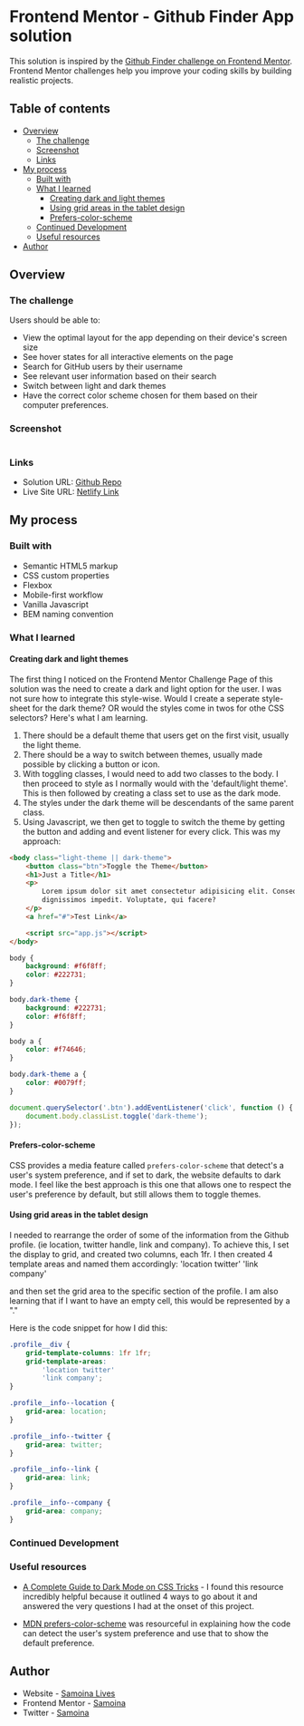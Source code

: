 # Frontend Mentor - Github Finder App solution

This solution is inspired by the [Github Finder challenge on Frontend Mentor](https://www.frontendmentor.io/challenges/github-user-search-app-Q09YOgaH6). Frontend Mentor challenges help you improve your coding skills by building realistic projects.

## Table of contents

- [Overview](#overview)
  - [The challenge](#the-challenge)
  - [Screenshot](#screenshot)
  - [Links](#links)
- [My process](#my-process)
  - [Built with](#built-with)
  - [What I learned](#what-i-learned)
    - [Creating dark and light themes](#creating-dark-and-light-themes)
    - [Using grid areas in the tablet design](#using-grid-areas-in-the-tablet-design)
    - [Prefers-color-scheme](#prefers-color-scheme)
  - [Continued Development](#continued-development)
  - [Useful resources](#useful-resources)
- [Author](#author)

## Overview

### The challenge

Users should be able to:

- View the optimal layout for the app depending on their device's screen size
- See hover states for all interactive elements on the page
- Search for GitHub users by their username
- See relevant user information based on their search
- Switch between light and dark themes
- Have the correct color scheme chosen for them based on their computer preferences.

### Screenshot

![]()

### Links

- Solution URL: [Github Repo](https://github.com/samoina/github-finder-app)
- Live Site URL: [Netlify Link](https://samoina-github-finder-app.netlify.app/)

## My process

### Built with

- Semantic HTML5 markup
- CSS custom properties
- Flexbox
- Mobile-first workflow
- Vanilla Javascript
- BEM naming convention

### What I learned

#### Creating dark and light themes

The first thing I noticed on the Frontend Mentor Challenge Page of this solution was the need to create a dark and light option for the user. I was not sure how to integrate this style-wise. Would I create a seperate style-sheet for the dark theme? OR would the styles come in twos for othe CSS selectors? Here's what I am learning.

1. There should be a default theme that users get on the first visit, usually the light theme.
2. There should be a way to switch between themes, usually made possible by clicking a button or icon.
3. With toggling classes, I would need to add two classes to the body. I then proceed to style as I normally would with the 'default/light theme'. This is then followed by creating a class set to use as the dark mode.
4. The styles under the dark theme will be descendants of the same parent class.
5. Using Javascript, we then get to toggle to switch the theme by getting the button and adding and event listener for every click. This was my approach:

```html
<body class="light-theme || dark-theme">
	<button class="btn">Toggle the Theme</button>
	<h1>Just a Title</h1>
	<p>
		Lorem ipsum dolor sit amet consectetur adipisicing elit. Consequatur a
		dignissimos impedit. Voluptate, qui facere?
	</p>
	<a href="#">Test Link</a>

	<script src="app.js"></script>
</body>
```

```css
body {
	background: #f6f8ff;
	color: #222731;
}

body.dark-theme {
	background: #222731;
	color: #f6f8ff;
}

body a {
	color: #f74646;
}

body.dark-theme a {
	color: #0079ff;
}
```

```javascript
document.querySelector('.btn').addEventListener('click', function () {
	document.body.classList.toggle('dark-theme');
});
```

#### Prefers-color-scheme

CSS provides a media feature called `prefers-color-scheme` that detect's a user's system preference, and if set to dark, the website defaults to dark mode. I feel like the best approach is this one that allows one to respect the user's preference by default, but still allows them to toggle themes.

#### Using grid areas in the tablet design

I needed to rearrange the order of some of the information from the Github profile. (ie location, twitter handle, link and company). To achieve this, I set the display to grid, and created two columns, each 1fr. I then created 4 template areas and named them accordingly:
'location twitter'
'link company'

and then set the grid area to the specific section of the profile. I am also learning that if I want to have an empty cell, this would be represented by a "."

Here is the code snippet for how I did this:

```css
.profile__div {
	grid-template-columns: 1fr 1fr;
	grid-template-areas:
		'location twitter'
		'link company';
}

.profile__info--location {
	grid-area: location;
}

.profile__info--twitter {
	grid-area: twitter;
}

.profile__info--link {
	grid-area: link;
}

.profile__info--company {
	grid-area: company;
}
```

### Continued Development

### Useful resources

- [A Complete Guide to Dark Mode on CSS Tricks](https://css-tricks.com/a-complete-guide-to-dark-mode-on-the-web/) - I found this resource incredibly helpful because it outlined 4 ways to go about it and answered the very questions I had at the onset of this project.

- [MDN prefers-color-scheme](https://developer.mozilla.org/en-US/docs/Web/CSS/@media/prefers-color-scheme) was resourceful in explaining how the code can detect the user's system preference and use that to show the default preference.

## Author

- Website - [Samoina Lives](https://samoinalives.wordpress.com/)
- Frontend Mentor - [Samoina](https://www.frontendmentor.io/profile/samoina)
- Twitter - [Samoina](https://www.twitter.com/samoina)
